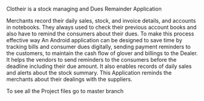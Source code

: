 Clotheir is a stock managing and Dues Remainder Application

Merchants record their daily sales, stock, and invoice details, and accounts in notebooks. They always used to check their previous account books and also have to remind the consumers about their dues.
To make this process effective way An Android application can be designed to save time by tracking bills and consumer dues digitally, sending payment reminders to the customers, to maintain the cash flow of glover and billings to the Dealer.  It helps the vendors to send reminders to the consumers before the deadline including their due amount.
It also enables records of daily sales and alerts about the stock summary. This Application reminds the merchants about their dealings with the suppliers.

To see all the Project files go to master branch
